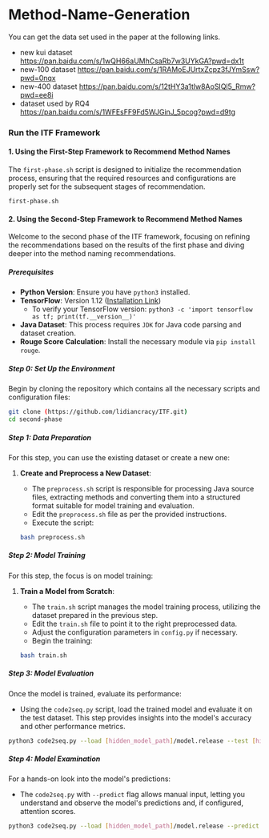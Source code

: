 # Method-Name-Generation
You can get the data set used in the paper at the following links.
- new kui dataset
https://pan.baidu.com/s/1wQH66aUMhCsaRb7w3UYkGA?pwd=dx1t
- new-100 dataset
https://pan.baidu.com/s/1RAMoEJUrtxZcpz3fJYmSsw?pwd=0nqx
- new-400 dataset
https://pan.baidu.com/s/12tHY3a1tlw8AoSIQl5_Rmw?pwd=ee8i
- dataset used by RQ4
https://pan.baidu.com/s/1WFEsFF9Fd5WJGinJ_5pcog?pwd=d9tg



### Run the ITF Framework

#### 1. Using the First-Step Framework to Recommend Method Names

The `first-phase.sh` script is designed to initialize the recommendation process, ensuring that the required resources and configurations are properly set for the subsequent stages of recommendation.

~~~
first-phase.sh
~~~

#### 2. Using the Second-Step Framework to Recommend Method Names

Welcome to the second phase of the ITF framework, focusing on refining the recommendations based on the results of the first phase and diving deeper into the method naming recommendations.

##### Prerequisites

- **Python Version**: Ensure you have `python3` installed.
- **TensorFlow**: Version 1.12 ([Installation Link](install))
  - To verify your TensorFlow version: `python3 -c 'import tensorflow as tf; print(tf.__version__)'`
- **Java Dataset**: This process requires `JDK` for Java code parsing and dataset creation.
- **Rouge Score Calculation**: Install the necessary module via `pip install rouge`.

##### Step 0: Set Up the Environment

Begin by cloning the repository which contains all the necessary scripts and configuration files:

```bash
git clone (https://github.com/lidiancracy/ITF.git)
cd second-phase
```

##### Step 1: Data Preparation

For this step, you can use the existing dataset or create a new one:

1. **Create and Preprocess a New Dataset**: 
    - The `preprocess.sh` script is responsible for processing Java source files, extracting methods and converting them into a structured format suitable for model training and evaluation.
    - Edit the `preprocess.sh` file as per the provided instructions.
    - Execute the script:

    ```bash
    bash preprocess.sh
    ```

##### Step 2: Model Training

For this step, the focus is on model training:

1. **Train a Model from Scratch**: 
    - The `train.sh` script manages the model training process, utilizing the dataset prepared in the previous step.
    - Edit the `train.sh` file to point it to the right preprocessed data.
    - Adjust the configuration parameters in `config.py` if necessary.
    - Begin the training:

    ```bash
    bash train.sh
    ```

##### Step 3: Model Evaluation

Once the model is trained, evaluate its performance:

- Using the `code2seq.py` script, load the trained model and evaluate it on the test dataset. This step provides insights into the model's accuracy and other performance metrics.

```bash
python3 code2seq.py --load [hidden_model_path]/model.release --test [hidden_data_path]
```

##### Step 4: Model Examination

For a hands-on look into the model's predictions:

- The `code2seq.py` with `--predict` flag allows manual input, letting you understand and observe the model's predictions and, if configured, attention scores.

```bash
python3 code2seq.py --load [hidden_model_path]/model.release --predict
```







